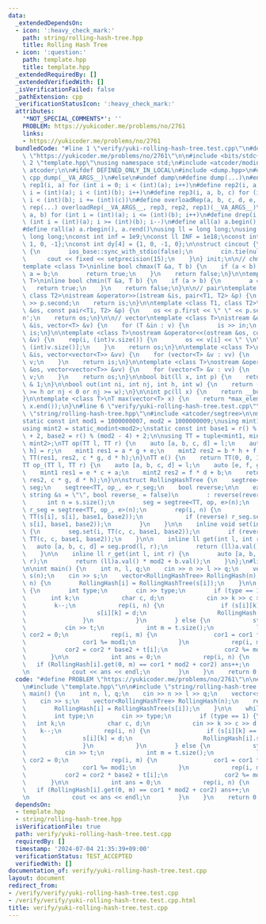 ```yaml
---
data:
  _extendedDependsOn:
  - icon: ':heavy_check_mark:'
    path: string/rolling-hash-tree.hpp
    title: Rolling Hash Tree
  - icon: ':question:'
    path: template.hpp
    title: template.hpp
  _extendedRequiredBy: []
  _extendedVerifiedWith: []
  _isVerificationFailed: false
  _pathExtension: cpp
  _verificationStatusIcon: ':heavy_check_mark:'
  attributes:
    '*NOT_SPECIAL_COMMENTS*': ''
    PROBLEM: https://yukicoder.me/problems/no/2761
    links:
    - https://yukicoder.me/problems/no/2761
  bundledCode: "#line 1 \"verify/yuki-rolling-hash-tree.test.cpp\"\n#define PROBLEM\
    \ \"https://yukicoder.me/problems/no/2761\"\n\n#include <bits/stdc++.h>\n\n#line\
    \ 2 \"template.hpp\"\nusing namespace std;\n#include <atcoder/modint>\nusing namespace\
    \ atcoder;\n\n#ifdef DEFINED_ONLY_IN_LOCAL\n#include <dump.hpp>\n#define dump(...)\
    \ cpp_dump(__VA_ARGS__)\n#else\n#undef dump\n#define dump(...)\n#endif\n#define\
    \ rep1(i, a) for (int i = 0; i < (int)(a); i++)\n#define rep2(i, a, b) for (int\
    \ i = (int)(a); i < (int)(b); i++)\n#define rep3(i, a, b, c) for (int i = (int)(a);\
    \ i < (int)(b); i += (int)(c))\n#define overloadRep(a, b, c, d, e, ...) e\n#define\
    \ rep(...) overloadRep(__VA_ARGS__, rep3, rep2, rep1)(__VA_ARGS__)\n#define rrep(i,\
    \ a, b) for (int i = (int)(a); i <= (int)(b); i++)\n#define drep(i, a, b) for\
    \ (int i = (int)(a); i >= (int)(b); i--)\n#define all(a) a.begin(), a.end()\n\
    #define rall(a) a.rbegin(), a.rend()\nusing ll = long long;\nusing ull = unsigned\
    \ long long;\nconst int inf = 1e9;\nconst ll INF = 1e18;\nconst int dx[4] = {0,\
    \ 1, 0, -1};\nconst int dy[4] = {1, 0, -1, 0};\n\nstruct cincout {\n    cincout()\
    \ {\n        ios_base::sync_with_stdio(false);\n        cin.tie(nullptr);\n  \
    \      cout << fixed << setprecision(15);\n    }\n} init;\n\n// chmax chmin\n\
    template <class T>\ninline bool chmax(T &a, T b) {\n    if (a < b) {\n       \
    \ a = b;\n        return true;\n    }\n    return false;\n}\n\ntemplate <class\
    \ T>\ninline bool chmin(T &a, T b) {\n    if (a > b) {\n        a = b;\n     \
    \   return true;\n    }\n    return false;\n}\n\n// pair\ntemplate <class T1,\
    \ class T2>\nistream &operator>>(istream &is, pair<T1, T2> &p) {\n    is >> p.first\
    \ >> p.second;\n    return is;\n}\n\ntemplate <class T1, class T2>\nostream &operator<<(ostream\
    \ &os, const pair<T1, T2> &p) {\n    os << p.first << \" \" << p.second << '\\\
    n';\n    return os;\n}\n\n// vector\ntemplate <class T>\nistream &operator>>(istream\
    \ &is, vector<T> &v) {\n    for (T &in : v) {\n        is >> in;\n    }\n    return\
    \ is;\n}\n\ntemplate <class T>\nostream &operator<<(ostream &os, const vector<T>\
    \ &v) {\n    rep(i, (int)v.size()) {\n        os << v[i] << \" \\n\"[i + 1 ==\
    \ (int)v.size()];\n    }\n    return os;\n}\n\ntemplate <class T>\nistream &operator>>(istream\
    \ &is, vector<vector<T>> &vv) {\n    for (vector<T> &v : vv) {\n        is >>\
    \ v;\n    }\n    return is;\n}\n\ntemplate <class T>\nostream &operator<<(ostream\
    \ &os, vector<vector<T>> &vv) {\n    for (vector<T> &v : vv) {\n        os <<\
    \ v;\n    }\n    return os;\n}\n\nbool bit(ll x, int p) {\n    return (x >> p)\
    \ & 1;\n}\n\nbool out(int ni, int nj, int h, int w) {\n    return (ni < 0 or ni\
    \ >= h or nj < 0 or nj >= w);\n}\n\nint pc(ll x) {\n    return __builtin_popcountll(x);\n\
    }\n\ntemplate <class T>\nT max(vector<T> x) {\n    return *max_element(x.begin(),\
    \ x.end());\n}\n#line 6 \"verify/yuki-rolling-hash-tree.test.cpp\"\n\n#line 1\
    \ \"string/rolling-hash-tree.hpp\"\n#include <atcoder/segtree>\n\nmt19937_64 r(time(0));\n\
    static const int mod1 = 1000000007, mod2 = 1000000009;\nusing mint1 = static_modint<mod1>;\n\
    using mint2 = static_modint<mod2>;\nstatic const int base1 = r() % (mod1 - 4)\
    \ + 2, base2 = r() % (mod2 - 4) + 2;\n\nusing TT = tuple<mint1, mint2, mint1,\
    \ mint2>;\nTT op(TT l, TT r) {\n    auto [a, b, c, d] = l;\n    auto [e, f, g,\
    \ h] = r;\n    mint1 res1 = a * g + e;\n    mint2 res2 = b * h + f;\n    return\
    \ TT(res1, res2, c * g, d * h);\n}\nTT e() {\n    return TT(0, 0, 1, 1);\n}\n\n\
    TT op_(TT l, TT r) {\n    auto [a, b, c, d] = l;\n    auto [e, f, g, h] = r;\n\
    \    mint1 res1 = e * c + a;\n    mint2 res2 = f * d + b;\n    return TT(res1,\
    \ res2, c * g, d * h);\n}\n\nstruct RollingHashTree {\n    segtree<TT, op, e>\
    \ seg;\n    segtree<TT, op_, e> r_seg;\n    bool reverse;\n\n    explicit RollingHashTree(const\
    \ string &s = \"\", bool reverse_ = false)\n        : reverse(reverse_) {\n  \
    \      int n = s.size();\n        seg = segtree<TT, op, e>(n);\n        if (reverse)\
    \ r_seg = segtree<TT, op_, e>(n);\n        rep(i, n) {\n            seg.set(i,\
    \ TT(s[i], s[i], base1, base2));\n            if (reverse) r_seg.set(i, TT(s[i],\
    \ s[i], base1, base2));\n        }\n    }\n\n    inline void set(int i, char c)\
    \ {\n        seg.set(i, TT(c, c, base1, base2));\n        if (reverse) r_seg.set(i,\
    \ TT(c, c, base1, base2));\n    }\n\n    inline ll get(int l, int r) {\n     \
    \   auto [a, b, c, d] = seg.prod(l, r);\n        return (ll)a.val() * mod2 + b.val();\n\
    \    }\n\n    inline ll r_get(int l, int r) {\n        auto [a, b, c, d] = r_seg.prod(l,\
    \ r);\n        return (ll)a.val() * mod2 + b.val();\n    }\n};\n#line 8 \"verify/yuki-rolling-hash-tree.test.cpp\"\
    \n\nint main() {\n    int n, l, q;\n    cin >> n >> l >> q;\n    vector<string>\
    \ s(n);\n    cin >> s;\n    vector<RollingHashTree> RollingHash(n);\n    rep(i,\
    \ n) {\n        RollingHash[i] = RollingHashTree(s[i]);\n    }\n\n    while (q--)\
    \ {\n        int type;\n        cin >> type;\n        if (type == 1) {\n     \
    \       int k;\n            char c, d;\n            cin >> k >> c >> d;\n    \
    \        k--;\n            rep(i, n) {\n                if (s[i][k] == c) {\n\
    \                    s[i][k] = d;\n                    RollingHash[i].set(k, d);\n\
    \                }\n            }\n        } else {\n            string t;\n \
    \           cin >> t;\n            int m = t.size();\n            ll cor1 = 0,\
    \ cor2 = 0;\n            rep(i, m) {\n                cor1 = cor1 * base1 + t[i];\n\
    \                cor1 %= mod1;\n            }\n            rep(i, m) {\n     \
    \           cor2 = cor2 * base2 + t[i];\n                cor2 %= mod2;\n     \
    \       }\n\n            int ans = 0;\n            rep(i, n) {\n             \
    \   if (RollingHash[i].get(0, m) == cor1 * mod2 + cor2) ans++;\n            }\n\
    \n            cout << ans << endl;\n        }\n    }\n    return 0;\n}\n"
  code: "#define PROBLEM \"https://yukicoder.me/problems/no/2761\"\n\n#include <bits/stdc++.h>\n\
    \n#include \"template.hpp\"\n\n#include \"string/rolling-hash-tree.hpp\"\n\nint\
    \ main() {\n    int n, l, q;\n    cin >> n >> l >> q;\n    vector<string> s(n);\n\
    \    cin >> s;\n    vector<RollingHashTree> RollingHash(n);\n    rep(i, n) {\n\
    \        RollingHash[i] = RollingHashTree(s[i]);\n    }\n\n    while (q--) {\n\
    \        int type;\n        cin >> type;\n        if (type == 1) {\n         \
    \   int k;\n            char c, d;\n            cin >> k >> c >> d;\n        \
    \    k--;\n            rep(i, n) {\n                if (s[i][k] == c) {\n    \
    \                s[i][k] = d;\n                    RollingHash[i].set(k, d);\n\
    \                }\n            }\n        } else {\n            string t;\n \
    \           cin >> t;\n            int m = t.size();\n            ll cor1 = 0,\
    \ cor2 = 0;\n            rep(i, m) {\n                cor1 = cor1 * base1 + t[i];\n\
    \                cor1 %= mod1;\n            }\n            rep(i, m) {\n     \
    \           cor2 = cor2 * base2 + t[i];\n                cor2 %= mod2;\n     \
    \       }\n\n            int ans = 0;\n            rep(i, n) {\n             \
    \   if (RollingHash[i].get(0, m) == cor1 * mod2 + cor2) ans++;\n            }\n\
    \n            cout << ans << endl;\n        }\n    }\n    return 0;\n}"
  dependsOn:
  - template.hpp
  - string/rolling-hash-tree.hpp
  isVerificationFile: true
  path: verify/yuki-rolling-hash-tree.test.cpp
  requiredBy: []
  timestamp: '2024-07-04 21:35:39+09:00'
  verificationStatus: TEST_ACCEPTED
  verifiedWith: []
documentation_of: verify/yuki-rolling-hash-tree.test.cpp
layout: document
redirect_from:
- /verify/verify/yuki-rolling-hash-tree.test.cpp
- /verify/verify/yuki-rolling-hash-tree.test.cpp.html
title: verify/yuki-rolling-hash-tree.test.cpp
---
```

